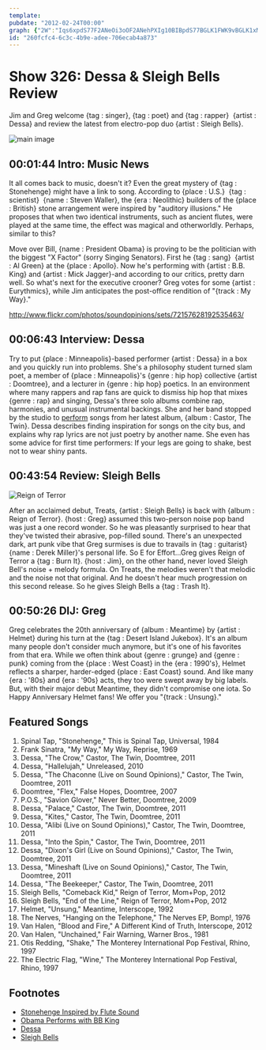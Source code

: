 ```yaml
---
template: 
pubdate: "2012-02-24T00:00"
graph: {"2W":"Iqs6xpdS77F2ANeOi3oOF2ANehPXIg10BIBpdS77BGLK1FWK9vBGLK1xMqAbBGLK1JzDtNBGLK1WalOxJzDtNXcSQ2JzDtNWalOxFWK9vxMqAb","B7":"BC8nJkO7lOBIz9dkO7lOBIz9dSozgMBC8nJBIz9d3TmBdBC8nJBC8nJBMefy","216":"lcrUxpviZgKsmUMpviZgBQsAMlcrUxgMit6lcrUxBHm1GgMit63jrd1KsmUMBQsAMX6cfd","2C2":"JnUYBU1au068LzCJnUYBU1au0kLBEwBLsPGU1au0KTrjyU1au068LzCU1au068LzCqYVo9"}
id: "260fcfc4-6c3c-4b9e-adee-706ecab4a873"
---
```






# Show 326: Dessa & Sleigh Bells Review

Jim and Greg welcome {tag : singer}, {tag : poet} and {tag : rapper}  {artist : Dessa} and review the latest from electro-pop duo {artist : Sleigh Bells}.

![main image](https://static.soundopinions.org/images/2012/dessa.jpg)



## 00:01:44 Intro: Music News

It all comes back to music, doesn't it? Even the great mystery of {tag : Stonehenge} might have a link to song. According to {place : U.S.}  {tag : scientist}  {name : Steven Waller}, the {era : Neolithic} builders of the {place : British} stone arrangement were inspired by "auditory illusions." He proposes that when two identical instruments, such as ancient flutes, were played at the same time, the effect was magical and otherworldly. Perhaps, similar to this?

Move over Bill, {name : President Obama} is proving to be the politician with the biggest "X Factor" (sorry Singing Senators). First he {tag : sang}  {artist : Al Green} at the {place : Apollo}. Now he's performing with {artist : B.B. King} and {artist : Mick Jagger}-and according to our critics, pretty darn well. So what's next for the executive crooner? Greg votes for some {artist : Eurythmics}, while Jim anticipates the post-office rendition of "{track : My Way}."

http://www.flickr.com/photos/soundopinions/sets/72157628192535463/



## 00:06:43 Interview: Dessa

Try to put {place : Minneapolis}-based performer {artist : Dessa} in a box and you quickly run into problems. She's a philosophy student turned slam poet, a member of {place : Minneapolis}'s {genre : hip hop} collective {artist : Doomtree}, and a lecturer in {genre : hip hop} poetics. In an environment where many rappers and rap fans are quick to dismiss hip hop that mixes {genre : rap} and singing, Dessa's three solo albums combine rap, harmonies, and unusual instrumental backings. She and her band stopped by the studio to [perform](https://vimeo.com/groups/205271) songs from her latest album, {album : Castor, The Twin}. Dessa describes finding inspiration for songs on the city bus, and explains why rap lyrics are not just poetry by another name. She even has some advice for first time performers: If your legs are going to shake, best not to wear shiny pants.



## 00:43:54 Review: Sleigh Bells

![Reign of Terror](https://static.soundopinions.org/assets/326/2160.jpg)

After an acclaimed debut, Treats, {artist : Sleigh Bells} is back with {album : Reign of Terror}. {host : Greg} assumed this two-person noise pop band was just a one record wonder. So he was pleasantly surprised to hear that they've twisted their abrasive, pop-filled sound. There's an unexpected dark, art punk vibe that Greg surmises is due to travails in {tag : guitarist}  {name : Derek Miller}'s personal life. So E for Effort...Greg gives Reign of Terror a {tag : Burn It}. {host : Jim}, on the other hand, never loved Sleigh Bell's noise + melody formula. On Treats, the melodies weren't that melodic and the noise not that original. And he doesn't hear much progression on this second release. So he gives Sleigh Bells a {tag : Trash It}.



## 00:50:26 DIJ: Greg

Greg celebrates the 20th anniversary of {album : Meantime} by {artist : Helmet} during his turn at the {tag : Desert Island Jukebox}. It's an album many people don't consider much anymore, but it's one of his favorites from that era. While we often think about {genre : grunge} and {genre : punk} coming from the {place : West Coast} in the {era : 1990's}, Helmet reflects a sharper, harder-edged {place : East Coast} sound. And like many {era : '80s} and {era : '90s} acts, they too were swept away by big labels. But, with their major debut Meantime, they didn't compromise one iota. So Happy Anniversary Helmet fans! We offer you "{track : Unsung}."



## Featured Songs

1. Spinal Tap, "Stonehenge," This is Spinal Tap, Universal, 1984
2. Frank Sinatra, "My Way," My Way, Reprise, 1969
3. Dessa, "The Crow," Castor, The Twin, Doomtree, 2011
4. Dessa, "Hallelujah," Unreleased, 2010
5. Dessa, "The Chaconne (Live on Sound Opinions)," Castor, The Twin, Doomtree, 2011
6. Doomtree, "Flex," False Hopes, Doomtree, 2007
7. P.O.S., "Savion Glover," Never Better, Doomtree, 2009
8. Dessa, "Palace," Castor, The Twin, Doomtree, 2011
9. Dessa, "Kites," Castor, The Twin, Doomtree, 2011
10. Dessa, "Alibi (Live on Sound Opinions)," Castor, The Twin, Doomtree, 2011
11. Dessa, "Into the Spin," Castor, The Twin, Doomtree, 2011
12. Dessa, "Dixon's Girl (Live on Sound Opinions)," Castor, The Twin, Doomtree, 2011
13. Dessa, "Mineshaft (Live on Sound Opinions)," Castor, The Twin, Doomtree, 2011
14. Dessa, "The Beekeeper," Castor, The Twin, Doomtree, 2011
15. Sleigh Bells, "Comeback Kid," Reign of Terror, Mom+Pop, 2012
16. Sleigh Bells, "End of the Line," Reign of Terror, Mom+Pop, 2012
17. Helmet, "Unsung," Meantime, Interscope, 1992
18. The Nerves, "Hanging on the Telephone," The Nerves EP, Bomp!, 1976
19. Van Halen, "Blood and Fire," A Different Kind of Truth, Interscope, 2012
20. Van Halen, "Unchained," Fair Warning, Warner Bros., 1981
21. Otis Redding, "Shake," The Monterey International Pop Festival, Rhino, 1997
22. The Electric Flag, "Wine," The Monterey International Pop Festival, Rhino, 1997



## Footnotes

- [Stonehenge Inspired by Flute Sound](http://www.bbc.com/news/science-environment-17080299)
- [Obama Performs with BB King](http://www.washingtonpost.com/blogs/ezra-klein/post/lunch-break-obama-signs-sweet-home-chicago/2012/02/22/gIQA3zOXTR_blog.html)
- [Dessa](http://www.doomtree.net/dessa/)
- [Sleigh Bells](http://bitterrivals.us/)
